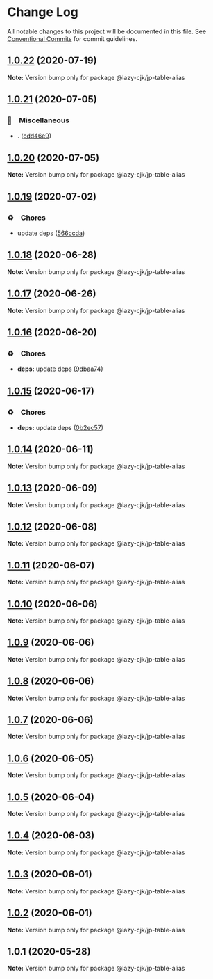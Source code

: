 # Change Log

All notable changes to this project will be documented in this file.
See [Conventional Commits](https://conventionalcommits.org) for commit guidelines.

## [1.0.22](https://github.com/bluelovers/ws-regexp/compare/@lazy-cjk/jp-table-alias@1.0.21...@lazy-cjk/jp-table-alias@1.0.22) (2020-07-19)

**Note:** Version bump only for package @lazy-cjk/jp-table-alias





## [1.0.21](https://github.com/bluelovers/ws-regexp/compare/@lazy-cjk/jp-table-alias@1.0.20...@lazy-cjk/jp-table-alias@1.0.21) (2020-07-05)


### 🔖　Miscellaneous

* . ([cdd46e9](https://github.com/bluelovers/ws-regexp/commit/cdd46e9c06c49e19a6912962aef6be1716056cc0))





## [1.0.20](https://github.com/bluelovers/ws-regexp/compare/@lazy-cjk/jp-table-alias@1.0.19...@lazy-cjk/jp-table-alias@1.0.20) (2020-07-05)

**Note:** Version bump only for package @lazy-cjk/jp-table-alias





## [1.0.19](https://github.com/bluelovers/ws-regexp/compare/@lazy-cjk/jp-table-alias@1.0.18...@lazy-cjk/jp-table-alias@1.0.19) (2020-07-02)


### ♻️　Chores

* update deps ([566ccda](https://github.com/bluelovers/ws-regexp/commit/566ccdaeb828cbaf6c53f8a4d926e97c857bd6bb))





## [1.0.18](https://github.com/bluelovers/ws-regexp/compare/@lazy-cjk/jp-table-alias@1.0.17...@lazy-cjk/jp-table-alias@1.0.18) (2020-06-28)

**Note:** Version bump only for package @lazy-cjk/jp-table-alias





## [1.0.17](https://github.com/bluelovers/ws-regexp/compare/@lazy-cjk/jp-table-alias@1.0.16...@lazy-cjk/jp-table-alias@1.0.17) (2020-06-26)

**Note:** Version bump only for package @lazy-cjk/jp-table-alias





## [1.0.16](https://github.com/bluelovers/ws-regexp/compare/@lazy-cjk/jp-table-alias@1.0.15...@lazy-cjk/jp-table-alias@1.0.16) (2020-06-20)


### ♻️　Chores

* **deps:** update deps ([9dbaa74](https://github.com/bluelovers/ws-regexp/commit/9dbaa74bed5efd27fc705547b91efc893991b492))





## [1.0.15](https://github.com/bluelovers/ws-regexp/compare/@lazy-cjk/jp-table-alias@1.0.14...@lazy-cjk/jp-table-alias@1.0.15) (2020-06-17)


### ♻️　Chores

* **deps:** update deps ([0b2ec57](https://github.com/bluelovers/ws-regexp/commit/0b2ec5783f4514928be8e090e2cad5a30f9ff50b))





## [1.0.14](https://github.com/bluelovers/ws-regexp/compare/@lazy-cjk/jp-table-alias@1.0.13...@lazy-cjk/jp-table-alias@1.0.14) (2020-06-11)

**Note:** Version bump only for package @lazy-cjk/jp-table-alias





## [1.0.13](https://github.com/bluelovers/ws-regexp/compare/@lazy-cjk/jp-table-alias@1.0.12...@lazy-cjk/jp-table-alias@1.0.13) (2020-06-09)

**Note:** Version bump only for package @lazy-cjk/jp-table-alias





## [1.0.12](https://github.com/bluelovers/ws-regexp/compare/@lazy-cjk/jp-table-alias@1.0.11...@lazy-cjk/jp-table-alias@1.0.12) (2020-06-08)

**Note:** Version bump only for package @lazy-cjk/jp-table-alias





## [1.0.11](https://github.com/bluelovers/ws-regexp/compare/@lazy-cjk/jp-table-alias@1.0.10...@lazy-cjk/jp-table-alias@1.0.11) (2020-06-07)

**Note:** Version bump only for package @lazy-cjk/jp-table-alias





## [1.0.10](https://github.com/bluelovers/ws-regexp/compare/@lazy-cjk/jp-table-alias@1.0.9...@lazy-cjk/jp-table-alias@1.0.10) (2020-06-06)

**Note:** Version bump only for package @lazy-cjk/jp-table-alias





## [1.0.9](https://github.com/bluelovers/ws-regexp/compare/@lazy-cjk/jp-table-alias@1.0.8...@lazy-cjk/jp-table-alias@1.0.9) (2020-06-06)

**Note:** Version bump only for package @lazy-cjk/jp-table-alias





## [1.0.8](https://github.com/bluelovers/ws-regexp/compare/@lazy-cjk/jp-table-alias@1.0.7...@lazy-cjk/jp-table-alias@1.0.8) (2020-06-06)

**Note:** Version bump only for package @lazy-cjk/jp-table-alias





## [1.0.7](https://github.com/bluelovers/ws-regexp/compare/@lazy-cjk/jp-table-alias@1.0.6...@lazy-cjk/jp-table-alias@1.0.7) (2020-06-06)

**Note:** Version bump only for package @lazy-cjk/jp-table-alias





## [1.0.6](https://github.com/bluelovers/ws-regexp/compare/@lazy-cjk/jp-table-alias@1.0.5...@lazy-cjk/jp-table-alias@1.0.6) (2020-06-05)

**Note:** Version bump only for package @lazy-cjk/jp-table-alias





## [1.0.5](https://github.com/bluelovers/ws-regexp/compare/@lazy-cjk/jp-table-alias@1.0.4...@lazy-cjk/jp-table-alias@1.0.5) (2020-06-04)

**Note:** Version bump only for package @lazy-cjk/jp-table-alias





## [1.0.4](https://github.com/bluelovers/ws-regexp/compare/@lazy-cjk/jp-table-alias@1.0.3...@lazy-cjk/jp-table-alias@1.0.4) (2020-06-03)

**Note:** Version bump only for package @lazy-cjk/jp-table-alias





## [1.0.3](https://github.com/bluelovers/ws-regexp/compare/@lazy-cjk/jp-table-alias@1.0.2...@lazy-cjk/jp-table-alias@1.0.3) (2020-06-01)

**Note:** Version bump only for package @lazy-cjk/jp-table-alias





## [1.0.2](https://github.com/bluelovers/ws-regexp/compare/@lazy-cjk/jp-table-alias@1.0.1...@lazy-cjk/jp-table-alias@1.0.2) (2020-06-01)

**Note:** Version bump only for package @lazy-cjk/jp-table-alias





## 1.0.1 (2020-05-28)

**Note:** Version bump only for package @lazy-cjk/jp-table-alias
